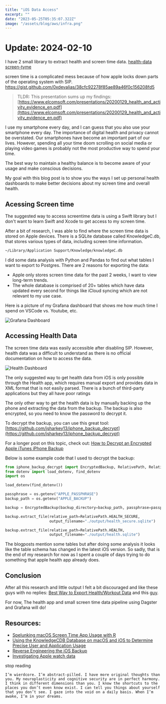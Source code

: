 ```yaml
---
title: "iOS Data Access"
excerpt: ""
date: "2023-05-25T05:35:07.322Z"
image: "/assets/blog/aws/infra.png"
---
```


# Update: 2024-02-10

I have 2 small library to extract health and screen time data.
[health-data](https://github.com/notedwin/manzana-health)
[screen-tyme](https://github.com/notedwin/screen_thyme)

screen time is a complicated mess because of how apple locks down parts of the operating system with SIP.
https://gist.github.com/0xdevalias/38cfc92278f85ae89a46f0c156208fd5

> TLDR: This presentation sums up my findings:
> [https://www.elcomsoft.com/presentations/20200129_health_and_activity_evidence_en.pdf](https://www.elcomsoft.com/presentations/20200129_health_and_activity_evidence_en.pdf)

I use my smartphone every day, and I can guess that you also use your smartphone every day. The importance of digital health and privacy cannot be overstated. Our smartphones have become an important part of our lives. However, spending all your time doom scrolling on social media or playing video games is probably not the most productive way to spend your time.

The best way to maintain a healthy balance is to become aware of your usage and make conscious decisions.

My goal with this blog post is to show you the ways I set up personal health dashboards to make better decisions about my screen time and overall health.

## Acessing Screen time

The suggested way to access screentime data is using a Swift library but I don't want to learn Swift and Xcode to get access to my screen time.

After a bit of research, I was able to find where the screen time data is stored on Apple devices.
There is a SQLite database called KnowledgeC.db, that stores various types of data, including screen time information.

```bash
~/Library/Application Support/Knowledge/knowledgeC.db
```

I did some data analysis with Python and Pandas to find out what tables I want to export to Postgres. There are 2 reasons for exporting the data:

- Apple only stores screen time data for the past 2 weeks, I want to view long-term trends.
- The whole database is comprised of 20+ tables which have data updated every second for things like iCloud syncing which are not relevant to my use case.

Here is a picture of my Grafana dashboard that shows me how much time I spend on VSCode vs. Youtube, etc.

![Grafana Dashboard](/assets/blog/grafana.png)

## Accessing Health Data

The screen time data was easily accessible after disabling SIP. However, health data was a difficult to understand as there is no official documentation on how to access the data.

![Health Dashboard](/assets/blog/health.png)

The only suggested way to get health data from iOS is only possible through the Health app, which requires manual export and provides data in XML format that is not easily parsed. There is a bunch of third-party applications but they all have poor ratings

The only other way to get the health data is by manually backing up the phone and extracting the data from the backup. The backup is also encrypted, so you need to know the password to decrypt it.

To decrypt the backup, you can use this great tool:[https://github.com/jsharkey13/iphone_backup_decrypt](https://github.com/jsharkey13/iphone_backup_decrypt)

For a longer post on this topic, check out: [How to Decrypt an Encrypted Apple iTunes iPhone Backup](https://stackoverflow.com/questions/1498342/how-to-decrypt-an-encrypted-apple-itunes-iphone-backup)

Below is some example code that I used to decrypt the backup:

```python
from iphone_backup_decrypt import EncryptedBackup, RelativePath, RelativePathsLike
from dotenv import load_dotenv, find_dotenv
import os

load_dotenv(find_dotenv())

passphrase = os.getenv("APPLE_PASSPHRASE")
backup_path = os.getenv("APPLE_BACKUP")

backup = EncryptedBackup(backup_directory=backup_path, passphrase=passphrase)

backup.extract_file(relative_path=RelativePath.HEALTH_SECURE,
                    output_filename="./output/health_secure.sqlite")

backup.extract_file(relative_path=RelativePath.HEALTH,
                    output_filename="./output/health.sqlite")
```

The blogposts mention some tables but after doing some analysis it looks like the table schema has changed in the latest iOS version. So sadly, that is the end of my research for now as I spent a couple of days trying to do something that apple health app already does.

## Conclusion

After all this research and little output I felt a bit discouraged and like these guys with no replies: [Best Way to Export Health/Workout Data](https://www.reddit.com/r/AppleWatch/comments/ysq39o/best_way_to_export_healthworkout_data_for/) and this [guy](https://developer.apple.com/forums/thread/725411).

For now, The health app and small screen time data pipeline using Dagster and Grafana will do!

## Resources:

- [Spelunking macOS Screen Time App Usage with R](https://rud.is/b/2019/10/28/spelunking-macos-screentime-app-usage-with-r/)
- [Using the KnowledgeCDB Database on macOS and iOS to Determine Precise User and Application Usage](https://www.mac4n6.com/blog/2018/8/5/knowledge-is-power-using-the-knowledgecdb-database-on-macos-and-ios-to-determine-precise-user-and-application-usage)
- [Reverse Engineering the iOS Backup](https://www.richinfante.com/2017/3/16/reverse-engineering-the-ios-backup)
- [Investigating Apple watch data](https://dfir.pubpub.org/pub/xqvcn3hj/release/1)

stop reading

```
I’m wierdcore. I’m abstract-pilled. I have more original thoughts than you. My neuroplasticity and cognitive security are in perfect harmony. I think in different dimensions than you. I know the shortcuts to the places you don’t even know exist. I can tell you things about yourself that you don’t see. I gaze into the void on a daily basis. When I’m awake, I’m in your dreams.
```
